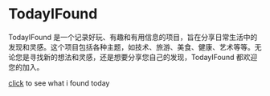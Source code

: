 # TodayIFound
TodayIFound 是一个记录好玩、有趣和有用信息的项目，旨在分享日常生活中的发现和灵感。这个项目包括各种主题，如技术、旅游、美食、健康、艺术等等。无论您是寻找新的想法和灵感，还是想要分享您自己的发现，TodayIFound 都欢迎您的加入。

[click]() to see what i found today
